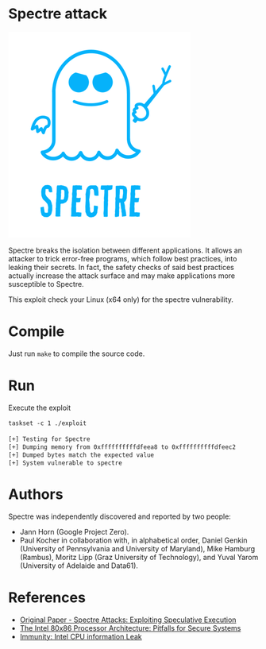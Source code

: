 # Spectre attack

![logo](logo.png)

Spectre breaks the isolation between different applications. It allows an attacker to trick error-free programs, which follow best practices, into leaking their secrets. In fact, the safety checks of said best practices actually increase the attack surface and may make applications more susceptible to Spectre.

This exploit check your Linux (x64 only) for the spectre vulnerability.

# Compile

Just run `make` to compile the source code.

# Run

Execute the exploit 

```
taskset -c 1 ./exploit 

[+] Testing for Spectre
[+] Dumping memory from 0xffffffffffdfeea8 to 0xffffffffffdfeec2
[+] Dumped bytes match the expected value
[+] System vulnerable to spectre

```

# Authors

Spectre was independently discovered and reported by two people:

 * Jann Horn (Google Project Zero).
 * Paul Kocher in collaboration with, in alphabetical order, Daniel Genkin (University of Pennsylvania and University of Maryland), Mike Hamburg (Rambus), Moritz Lipp (Graz University of Technology), and Yuval Yarom (University of Adelaide and Data61).

# References

 * [Original Paper - Spectre Attacks: Exploiting Speculative Execution](https://spectreattack.com/spectre.pdf)
 * [The Intel 80x86 Processor Architecture: Pitfalls for Secure Systems](https://pdfs.semanticscholar.org/2209/42809262c17b6631c0f6536c91aaf7756857.pdf)
 * [Immunity: Intel CPU information Leak](https://www.immunityinc.com/downloads/x86leaks_old.pdf)
